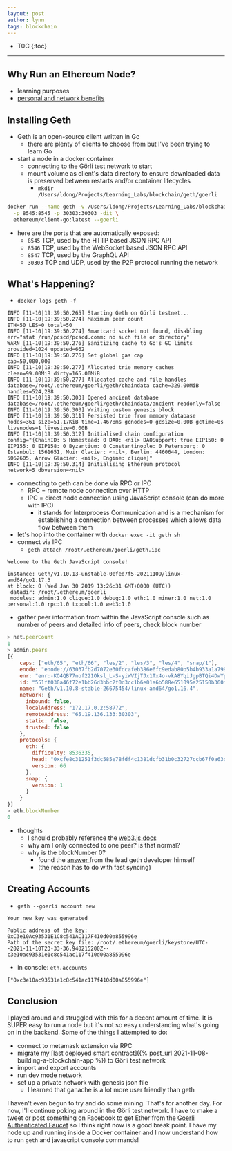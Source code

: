 ```yaml
---
layout: post
author: lynn
tags: blockchain 
---
```


* T0C
{:toc}

---
<!--
<a href="" target="_blank"></a>

&nbsp;

<figure><center><img src="/assets/images/" style="width:100%">
<figcaption></figcaption></center></figure><br>
-->

## Why Run an Ethereum Node?

- learning purposes
- <a href="https://ethereum.org/en/developers/docs/nodes-and-clients/#why-should-i-run-an-ethereum-node" target="_blank">personal and network benefits</a>

## Installing Geth

- Geth is an open-source client written in Go
  - there are plenty of clients to choose from but I've been trying to learn Go
- start a node in a docker container
  - connecting to the Görli test network to start
  - mount volume as client's data directory to ensure downloaded data is preserved between restarts and/or container lifecycles
    - `mkdir /Users/ldong/Projects/Learning_Labs/blockchain/geth/goerli`

```bash
docker run --name geth -v /Users/ldong/Projects/Learning_Labs/blockchain/geth/goerli:/root/.ethereum/geth/goerli \
  -p 8545:8545 -p 30303:30303 -dit \
  ethereum/client-go:latest --goerli
```

- here are the ports that are automatically exposed:
  - `8545` TCP, used by the HTTP based JSON RPC API
  - `8546` TCP, used by the WebSocket based JSON RPC API
  - `8547` TCP, used by the GraphQL API
  - `30303` TCP and UDP, used by the P2P protocol running the network

## What's Happening?

- `docker logs geth -f`

```
INFO [11-10|19:39:50.265] Starting Geth on Görli testnet...
INFO [11-10|19:39:50.274] Maximum peer count                       ETH=50 LES=0 total=50
INFO [11-10|19:39:50.274] Smartcard socket not found, disabling    err="stat /run/pcscd/pcscd.comm: no such file or directory"
WARN [11-10|19:39:50.276] Sanitizing cache to Go's GC limits       provided=1024 updated=662
INFO [11-10|19:39:50.276] Set global gas cap                       cap=50,000,000
INFO [11-10|19:39:50.277] Allocated trie memory caches             clean=99.00MiB dirty=165.00MiB
INFO [11-10|19:39:50.277] Allocated cache and file handles         database=/root/.ethereum/goerli/geth/chaindata cache=329.00MiB handles=524,288
INFO [11-10|19:39:50.303] Opened ancient database                  database=/root/.ethereum/goerli/geth/chaindata/ancient readonly=false
INFO [11-10|19:39:50.303] Writing custom genesis block
INFO [11-10|19:39:50.311] Persisted trie from memory database      nodes=361 size=51.17KiB time=1.4678ms gcnodes=0 gcsize=0.00B gctime=0s livenodes=1 livesize=0.00B
INFO [11-10|19:39:50.312] Initialised chain configuration          config="{ChainID: 5 Homestead: 0 DAO: <nil> DAOSupport: true EIP150: 0 EIP155: 0 EIP158: 0 Byzantium: 0 Constantinople: 0 Petersburg: 0 Istanbul: 1561651, Muir Glacier: <nil>, Berlin: 4460644, London: 5062605, Arrow Glacier: <nil>, Engine: clique}"
INFO [11-10|19:39:50.314] Initialising Ethereum protocol           network=5 dbversion=<nil>
```

- connecting to geth can be done via RPC or IPC
  - RPC = remote node connection over HTTP
  - IPC = direct node connection using JavaScript console (can do more with IPC)
    - it stands for Interprocess Communication and is a mechanism for establishing a connection between processes which allows data flow between them
- let's hop into the container with `docker exec -it geth sh`
- connect via IPC
  - `geth attach /root/.ethereum/goerli/geth.ipc`

```
Welcome to the Geth JavaScript console!

instance: Geth/v1.10.13-unstable-0efed7f5-20211109/linux-amd64/go1.17.3
at block: 0 (Wed Jan 30 2019 13:26:31 GMT+0000 (UTC))
 datadir: /root/.ethereum/goerli
 modules: admin:1.0 clique:1.0 debug:1.0 eth:1.0 miner:1.0 net:1.0 personal:1.0 rpc:1.0 txpool:1.0 web3:1.0
```

- gather peer information from within the JavaScript console such as number of peers and detailed info of peers, check block number

```javascript
> net.peerCount
1
> admin.peers
[{
    caps: ["eth/65", "eth/66", "les/2", "les/3", "les/4", "snap/1"],
    enode: "enode://63037fb2d7072e30fdcafeb386e6fc9edab80b5b4b933a1a799d28343cde857de2b3ca1c33266f50740ce1cecdd99aefe49c469cc1186a349eb8cd4f19b4dc33@65.19.136.133:30303",
    enr: "enr:-KO4QB77nof221Oksl_L-S-yiWVIjTJx1Tx4o-vkA8YqiJgpBTQi4DwYpUJQoZzxzJQTt9f06_ZSwF5ugPmOo-odV2QFg2V0aMfGhLjGKZ2AgmlkgnY0gmlwhEETiIWDbGVzwQGJc2VjcDI1NmsxoQNjA3-y1wcuMP3K_rOG5vye2rgLW0uTOhp5nSg0PN6FfYRzbmFwwIN0Y3CCdl-DdWRwgnZf",
    id: "551ff030a46f72e1bb26d3bbc2f0d3cc1b6e01a6b588e651095a25150b360fd8",
    name: "Geth/v1.10.8-stable-26675454/linux-amd64/go1.16.4",
    network: {
      inbound: false,
      localAddress: "172.17.0.2:58772",
      remoteAddress: "65.19.136.133:30303",
      static: false,
      trusted: false
    },
    protocols: {
      eth: {
        difficulty: 8536335,
        head: "0xcfe8c31251f3dc585e78fdf4c1381dcfb31b0c32727ccb67f0a63db3e25f90a6",
        version: 66
      },
      snap: {
        version: 1
      }
    }
}]
> eth.blockNumber
0
```


- thoughts
  - I should probably reference the <a href="https://web3js.readthedocs.io/en/v1.2.11/index.html" target="_blank">web3.js docs</a>
  - why am I only connected to one peer? is that normal?
  - why is the blockNumber 0?
    - found the <a href="https://github.com/ethereum/go-ethereum/issues/16411#issuecomment-377176640" target="_blank">answer </a>from the lead geth developer himself
    - (the reason has to do with fast syncing)

## Creating Accounts

- `geth --goerli account new`

```
Your new key was generated

Public address of the key:   0xC3e10Ac93531E1C8c541AC117F410d00a855996e
Path of the secret key file: /root/.ethereum/goerli/keystore/UTC--2021-11-10T23-33-36.940215200Z--c3e10ac93531e1c8c541ac117f410d00a855996e
```

- in console: `eth.accounts`

```
["0xc3e10ac93531e1c8c541ac117f410d00a855996e"]
```

## Conclusion

I played around and struggled with this for a decent amount of time. It is SUPER easy to run a node but it's not so easy understanding what's going on in the backend. Some of the things I attempted to do:

- connect to metamask extension via RPC
- migrate my [last deployed smart contract]({% post_url 2021-11-08-building-a-blockchain-app %}) to Görli test network
- import and export accounts
- run dev mode network
- set up a private network with genesis json file
  - I learned that ganache is a lot more user friendly than geth

I haven't even begun to try and do some mining. That's for another day. For now, I'll continue poking around in the Görli test network. I have to make a tweet or post something on Facebook to get Ether from the <a href="https://faucet.goerli.mudit.blog/" target="_blank">Goerli Authenticated Faucet</a> so I think right now is a good break point. I have my node up and running inside a Docker container and I now understand how to run `geth` and javascript console commands!
